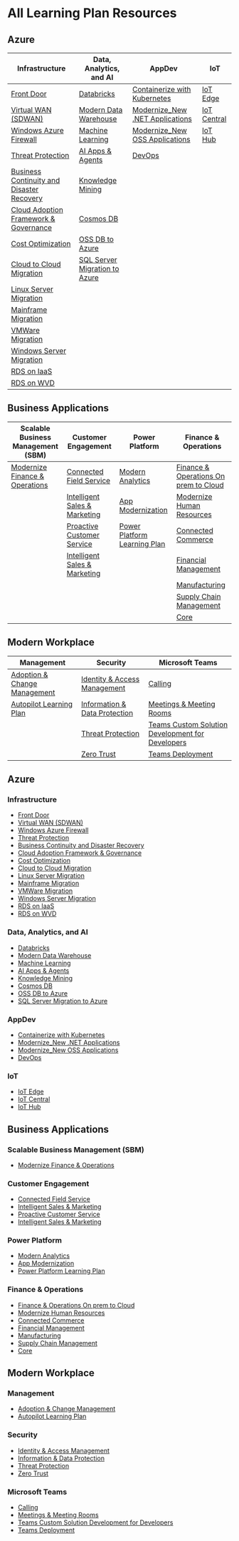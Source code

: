 # All Learning Plan Resources

## Azure

| Infrastructure | Data, Analytics, and AI | AppDev | IoT | 
 |  --- |  --- |  --- |  --- | 
|  [Front Door](/Azure/Infrastructure/Front%20Door.md) | [Databricks](/Azure/Data,%20Analytics,%20and%20AI/Databricks.md) | [Containerize with Kubernetes](/Azure/AppDev/Containerize%20with%20Kubernetes.md) | [IoT Edge](/Azure/IoT/IoT%20Edge.md) |
|  [Virtual WAN (SDWAN)](/Azure/Infrastructure/Virtual%20WAN%20(SDWAN).md) | [Modern Data Warehouse](/Azure/Data,%20Analytics,%20and%20AI/Modern%20Data%20Warehouse.md) | [Modernize_New .NET Applications](/Azure/AppDev/Modernize_New%20.NET%20Applications.md) | [IoT Central](/Azure/IoT/IoT%20Central.md) |
|  [Windows Azure Firewall](/Azure/Infrastructure/Windows%20Azure%20Firewall.md) | [Machine Learning](/Azure/Data,%20Analytics,%20and%20AI/Machine%20Learning.md) | [Modernize_New OSS Applications](/Azure/AppDev/Modernize_New%20OSS%20Applications.md) | [IoT Hub](/Azure/IoT/IoT%20Hub.md) |
|  [Threat Protection](/Azure/Infrastructure/Threat%20Protection.md) | [AI Apps & Agents](/Azure/Data,%20Analytics,%20and%20AI/AI%20Apps%20&%20Agents.md) | [DevOps](/Azure/AppDev/DevOps.md) | |
|  [Business Continuity and Disaster Recovery](/Azure/Infrastructure/Business%20Continuity%20and%20Disaster%20Recovery.md) | [Knowledge Mining](/Azure/Data,%20Analytics,%20and%20AI/Knowledge%20Mining.md) | | |
|  [Cloud Adoption Framework & Governance](/Azure/Infrastructure/Cloud%20Adoption%20Framework%20&%20Governance.md) | [Cosmos DB](/Azure/Data,%20Analytics,%20and%20AI/Cosmos%20DB.md) | | |
|  [Cost Optimization](/Azure/Infrastructure/Cost%20Optimization.md) | [OSS DB to Azure](/Azure/Data,%20Analytics,%20and%20AI/OSS%20DB%20to%20Azure.md) | | |
|  [Cloud to Cloud Migration](/Azure/Infrastructure/Cloud%20to%20Cloud%20Migration.md) | [SQL Server Migration to Azure](/Azure/Data,%20Analytics,%20and%20AI/SQL%20Server%20Migration%20to%20Azure.md) | | |
|  [Linux Server Migration](/Azure/Infrastructure/Linux%20Server%20Migration.md) | | | |
|  [Mainframe Migration](/Azure/Infrastructure/Mainframe%20Migration.md) | | | |
|  [VMWare Migration](/Azure/Infrastructure/VMWare%20Migration.md) | | | |
|  [Windows Server Migration](/Azure/Infrastructure/Windows%20Server%20Migration.md) | | | |
|  [RDS on IaaS](/Azure/Infrastructure/RDS%20on%20IaaS.md) | | | |
|  [RDS on WVD](/Azure/Infrastructure/RDS%20on%20WVD.md) | | | |


## Business Applications

| Scalable Business Management (SBM) | Customer Engagement | Power Platform | Finance & Operations | 
 |  --- |  --- |  --- |  --- | 
|  [Modernize Finance & Operations](/Business%20Applications/Scalable%20Business%20Management%20(SBM)/Modernize%20Finance%20&%20Operations.md) | [Connected Field Service](/Business%20Applications/Customer%20Engagement/Connected%20Field%20Service.md) | [Modern Analytics](/Business%20Applications/Power%20Platform/Modern%20Analytics.md) | [Finance & Operations On prem to Cloud](/Business%20Applications/Finance%20&%20Operations/Finance%20&%20Operations%20On%20prem%20to%20Cloud.md) |
|  | [Intelligent Sales & Marketing](/Business%20Applications/Customer%20Engagement/Intelligent%20Sales%20&%20Marketing.md) | [App Modernization](/Business%20Applications/Power%20Platform/App%20Modernization.md) | [Modernize Human Resources](/Business%20Applications/Finance%20&%20Operations/Modernize%20Human%20Resources.md) |
|  | [Proactive Customer Service](/Business%20Applications/Customer%20Engagement/Proactive%20Customer%20Service.md) | [Power Platform Learning Plan](/Business%20Applications/Power%20Platform/Power%20Platform%20Learning%20Plan.md) | [Connected Commerce](/Business%20Applications/Finance%20&%20Operations/Connected%20Commerce.md) |
|  | [Intelligent Sales & Marketing](/Business%20Applications/Customer%20Engagement/Intelligent%20Sales%20&%20Marketing.md) | | [Financial Management](/Business%20Applications/Finance%20&%20Operations/Financial%20Management.md) |
|  | | | [Manufacturing](/Business%20Applications/Finance%20&%20Operations/Manufacturing.md) |
|  | | | [Supply Chain Management](/Business%20Applications/Finance%20&%20Operations/Supply%20Chain%20Management.md) |
|  | | | [Core](/Business%20Applications/Finance%20&%20Operations/Core.md) |

## Modern Workplace

| Management | Security | Microsoft Teams | 
 |  --- |  --- |  --- | 
|  [Adoption & Change Management](/Modern%20Workplace/Management/Adoption%20&%20Change%20Management.md) | [Identity & Access Management](/Modern%20Workplace/Security/Identity%20&%20Access%20Management.md) | [Calling](/Modern%20Workplace/Microsoft%20Teams/Calling.md) |
|  [Autopilot Learning Plan](/Modern%20Workplace/Management/Autopilot%20Learning%20Plan.md) | [Information & Data Protection](/Modern%20Workplace/Security/Information%20&%20Data%20Protection.md) | [Meetings & Meeting Rooms](/Modern%20Workplace/Microsoft%20Teams/Meetings%20&%20Meeting%20Rooms.md) |
|  | [Threat Protection](/Modern%20Workplace/Security/Threat%20Protection.md) | [Teams Custom Solution Development for Developers](/Modern%20Workplace/Microsoft%20Teams/Teams%20Custom%20Solution%20Development%20for%20Developers.md) |
|  | [Zero Trust](/Modern%20Workplace/Security/Zero%20Trust.md) | [Teams Deployment](/Modern%20Workplace/Microsoft%20Teams/Teams%20Deployment.md) |

## Azure

### Infrastructure

* [Front Door](/Azure/Infrastructure/Front%20Door.md)
* [Virtual WAN (SDWAN)](/Azure/Infrastructure/Virtual%20WAN%20(SDWAN).md)
* [Windows Azure Firewall](/Azure/Infrastructure/Windows%20Azure%20Firewall.md)
* [Threat Protection](/Azure/Infrastructure/Threat%20Protection.md)
* [Business Continuity and Disaster Recovery](/Azure/Infrastructure/Business%20Continuity%20and%20Disaster%20Recovery.md)
* [Cloud Adoption Framework & Governance](/Azure/Infrastructure/Cloud%20Adoption%20Framework%20&%20Governance.md)
* [Cost Optimization](/Azure/Infrastructure/Cost%20Optimization.md)
* [Cloud to Cloud Migration](/Azure/Infrastructure/Cloud%20to%20Cloud%20Migration.md)
* [Linux Server Migration](/Azure/Infrastructure/Linux%20Server%20Migration.md)
* [Mainframe Migration](/Azure/Infrastructure/Mainframe%20Migration.md)
* [VMWare Migration](/Azure/Infrastructure/VMWare%20Migration.md)
* [Windows Server Migration](/Azure/Infrastructure/Windows%20Server%20Migration.md)
* [RDS on IaaS](/Azure/Infrastructure/RDS%20on%20IaaS.md)
* [RDS on WVD](/Azure/Infrastructure/RDS%20on%20WVD.md)

### Data, Analytics, and AI

* [Databricks](/Azure/Data,%20Analytics,%20and%20AI/Databricks.md)
* [Modern Data Warehouse](/Azure/Data,%20Analytics,%20and%20AI/Modern%20Data%20Warehouse.md)
* [Machine Learning](/Azure/Data,%20Analytics,%20and%20AI/Machine%20Learning.md)
* [AI Apps & Agents](/Azure/Data,%20Analytics,%20and%20AI/AI%20Apps%20&%20Agents.md)
* [Knowledge Mining](/Azure/Data,%20Analytics,%20and%20AI/Knowledge%20Mining.md)
* [Cosmos DB](/Azure/Data,%20Analytics,%20and%20AI/Cosmos%20DB.md)
* [OSS DB to Azure](/Azure/Data,%20Analytics,%20and%20AI/OSS%20DB%20to%20Azure.md)
* [SQL Server Migration to Azure](/Azure/Data,%20Analytics,%20and%20AI/SQL%20Server%20Migration%20to%20Azure.md)

### AppDev

* [Containerize with Kubernetes](/Azure/AppDev/Containerize%20with%20Kubernetes.md)
* [Modernize_New .NET Applications](/Azure/AppDev/Modernize_New%20.NET%20Applications.md)
* [Modernize_New OSS Applications](/Azure/AppDev/Modernize_New%20OSS%20Applications.md)
* [DevOps](/Azure/AppDev/DevOps.md)

### IoT

* [IoT Edge](/Azure/IoT/IoT%20Edge.md)
* [IoT Central](/Azure/IoT/IoT%20Central.md)
* [IoT Hub](/Azure/IoT/IoT%20Hub.md)

## Business Applications

### Scalable Business Management (SBM)

* [Modernize Finance & Operations](/Business%20Applications/Scalable%20Business%20Management%20(SBM)/Modernize%20Finance%20&%20Operations.md)

### Customer Engagement

* [Connected Field Service](/Business%20Applications/Customer%20Engagement/Connected%20Field%20Service.md)
* [Intelligent Sales & Marketing](/Business%20Applications/Customer%20Engagement/Intelligent%20Sales%20&%20Marketing.md)
* [Proactive Customer Service](/Business%20Applications/Customer%20Engagement/Proactive%20Customer%20Service.md)
* [Intelligent Sales & Marketing](/Business%20Applications/Customer%20Engagement/Intelligent%20Sales%20&%20Marketing.md)

### Power Platform

* [Modern Analytics](/Business%20Applications/Power%20Platform/Modern%20Analytics.md)
* [App Modernization](/Business%20Applications/Power%20Platform/App%20Modernization.md)
* [Power Platform Learning Plan](/Business%20Applications/Power%20Platform/Power%20Platform%20Learning%20Plan.md)

### Finance & Operations

* [Finance & Operations On prem to Cloud](/Business%20Applications/Finance%20&%20Operations/Finance%20&%20Operations%20On%20prem%20to%20Cloud.md)
* [Modernize Human Resources](/Business%20Applications/Finance%20&%20Operations/Modernize%20Human%20Resources.md)
* [Connected Commerce](/Business%20Applications/Finance%20&%20Operations/Connected%20Commerce.md)
* [Financial Management](/Business%20Applications/Finance%20&%20Operations/Financial%20Management.md)
* [Manufacturing](/Business%20Applications/Finance%20&%20Operations/Manufacturing.md)
* [Supply Chain Management](/Business%20Applications/Finance%20&%20Operations/Supply%20Chain%20Management.md)
* [Core](/Business%20Applications/Finance%20&%20Operations/Core.md)

## Modern Workplace

### Management

* [Adoption & Change Management](/Modern%20Workplace/Management/Adoption%20&%20Change%20Management.md)
* [Autopilot Learning Plan](/Modern%20Workplace/Management/Autopilot%20Learning%20Plan.md)

### Security

* [Identity & Access Management](/Modern%20Workplace/Security/Identity%20&%20Access%20Management.md)
* [Information & Data Protection](/Modern%20Workplace/Security/Information%20&%20Data%20Protection.md)
* [Threat Protection](/Modern%20Workplace/Security/Threat%20Protection.md)
* [Zero Trust](/Modern%20Workplace/Security/Zero%20Trust.md)

### Microsoft Teams

* [Calling](/Modern%20Workplace/Microsoft%20Teams/Calling.md)
* [Meetings & Meeting Rooms](/Modern%20Workplace/Microsoft%20Teams/Meetings%20&%20Meeting%20Rooms.md)
* [Teams Custom Solution Development for Developers](/Modern%20Workplace/Microsoft%20Teams/Teams%20Custom%20Solution%20Development%20for%20Developers.md)
* [Teams Deployment](/Modern%20Workplace/Microsoft%20Teams/Teams%20Deployment.md)
